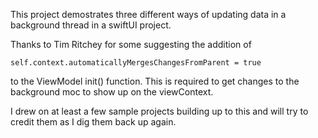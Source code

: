 
This project demostrates three different ways of updating data in a background thread in a swiftUI project.

Thanks to Tim Ritchey for some suggesting the addition of 

    self.context.automaticallyMergesChangesFromParent = true

to the ViewModel init() function. This is required to get changes to the background moc to show up on the viewContext.

I drew on at least a few sample projects building up to this and will try to credit them as I dig them back up again. 
